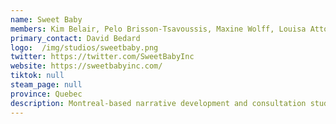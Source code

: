```yaml
---
name: Sweet Baby
members: Kim Belair, Pelo Brisson-Tsavoussis, Maxine Wolff, Louisa Atto, Camerin Wild, Chris Kindred, Amy-Leigh Shaw, Will Herring, Maria Beck, David Bedard, Sean Hennegan
primary_contact: David Bedard
logo:  /img/studios/sweetbaby.png
twitter: https://twitter.com/SweetBabyInc
website: https://sweetbabyinc.com/
tiktok: null
steam_page: null
province: Quebec
description: Montreal-based narrative development and consultation studio. Specializes in making video games more compelling, innovative, and diverse. Also committed to helping marginalized talent break into the industry.
---
```

